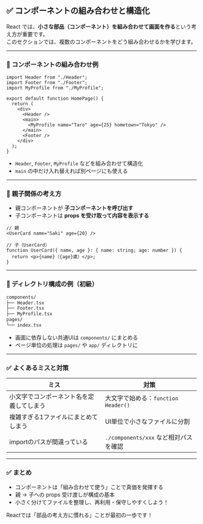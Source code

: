 ## ✅ コンポーネントの組み合わせと構造化

React では、**小さな部品（コンポーネント）を組み合わせて画面を作る**という考え方が重要です。  
このセクションでは、複数のコンポーネントをどう組み合わせるかを学びます。

---

### 🔸 コンポーネントの組み合わせ例

```tsx
import Header from "./Header";
import Footer from "./Footer";
import MyProfile from "./MyProfile";

export default function HomePage() {
  return (
    <div>
      <Header />
      <main>
        <MyProfile name="Taro" age={25} hometown="Tokyo" />
      </main>
      <Footer />
    </div>
  );
}
```

- `Header`, `Footer`, `MyProfile` などを組み合わせて構造化
- `main` の中だけ入れ替えれば別ページにも使える

---

### 🔸 親子関係の考え方

- 親コンポーネントが **子コンポーネントを呼び出す**
- 子コンポーネントは **props を受け取って内容を表示する**

```tsx
// 親
<UserCard name="Saki" age={20} />

// 子（UserCard）
function UserCard({ name, age }: { name: string; age: number }) {
  return <p>{name}（{age}歳）</p>;
}
```

---

### 🔸 ディレクトリ構成の例（初級）

```bash
components/
├── Header.tsx
├── Footer.tsx
├── MyProfile.tsx
pages/
└── index.tsx
```

- 画面に依存しない共通UIは `components/` にまとめる
- ページ単位の処理は `pages/` や `app/` ディレクトリに

---

### ✅ よくあるミスと対策

| ミス | 対策 |
|------|------|
| 小文字でコンポーネント名を定義してしまう | 大文字で始める：`function Header()` |
| 複雑すぎる1ファイルにまとめてしまう | UI単位で小さなファイルに分割 |
| importのパスが間違っている | `./components/xxx` など相対パスを確認 |

---

### ✅ まとめ

- コンポーネントは「組み合わせて使う」ことで真価を発揮する
- 親 → 子への props 受け渡しが構成の基本
- 小さく分けてファイルを整理し、再利用・保守しやすくしよう！

Reactでは「部品の考え方に慣れる」ことが最初の一歩です！